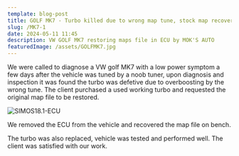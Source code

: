 ```yaml
---
template: blog-post
title: GOLF MK7 - Turbo killed due to wrong map tune, stock map recovery
slug: /MK7-1
date: 2024-05-11 11:45
description: VW GOLF MK7 restoring maps file in ECU by MOK'S AUTO
featuredImage: /assets/GOLFMK7.jpg
---
```


We were called to diagnose a VW golf MK7 with a low power symptom a few days after the vehicle was tuned by a noob tuner, upon diagnosis and inspection it was found the turbo was defetive due to overboosting by the wrong tune. The client purchased a used working turbo and requested the original map file to be restored.

![SIMOS18.1-ECU](/assets/SIMOS18.1.jpg "SIMOS18.1-ECU")

We removed the ECU from the vehicle and recovered the map file on bench.

The turbo was also replaced, vehicle was tested and performed well. The client was satisfied with our work.